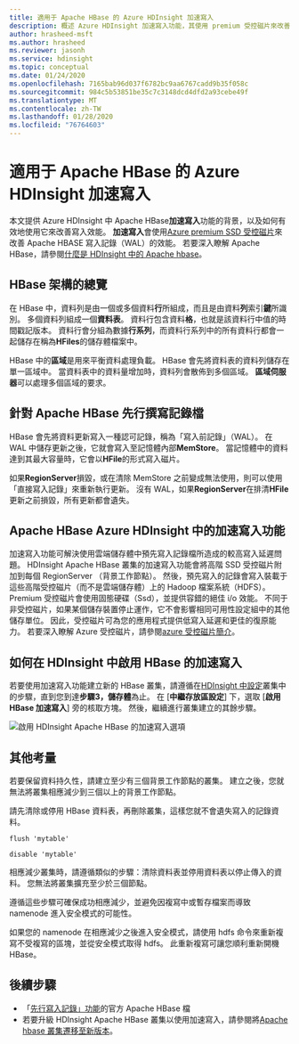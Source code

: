 ```yaml
---
title: 適用于 Apache HBase 的 Azure HDInsight 加速寫入
description: 概述 Azure HDInsight 加速寫入功能，其使用 premium 受控磁片來改善 Apache HBase 寫入記錄檔的效能。
author: hrasheed-msft
ms.author: hrasheed
ms.reviewer: jasonh
ms.service: hdinsight
ms.topic: conceptual
ms.date: 01/24/2020
ms.openlocfilehash: 7165bab96d037f6782bc9aa6767cadd9b35f058c
ms.sourcegitcommit: 984c5b53851be35c7c3148dcd4dfd2a93cebe49f
ms.translationtype: MT
ms.contentlocale: zh-TW
ms.lasthandoff: 01/28/2020
ms.locfileid: "76764603"
---
```

# <a name="azure-hdinsight-accelerated-writes-for-apache-hbase"></a>適用于 Apache HBase 的 Azure HDInsight 加速寫入

本文提供 Azure HDInsight 中 Apache HBase**加速寫入**功能的背景，以及如何有效地使用它來改善寫入效能。 **加速寫入**會使用[Azure premium SSD 受控磁片](../../virtual-machines/linux/disks-types.md#premium-ssd)來改善 Apache HBASE 寫入記錄（WAL）的效能。 若要深入瞭解 Apache HBase，請參閱[什麼是 HDInsight 中的 Apache hbase](apache-hbase-overview.md)。

## <a name="overview-of-hbase-architecture"></a>HBase 架構的總覽

在 HBase 中，資料列是由一個或多個資料**行**所組成，而且是由資料**列**索引**鍵**所識別。 多個資料列組成一個**資料表**。 資料行包含資料**格**，也就是該資料行中值的時間戳記版本。 資料行會分組為數據**行系列**，而資料行系列中的所有資料行都會一起儲存在稱為**HFiles**的儲存體檔案中。

HBase 中的**區域**是用來平衡資料處理負載。 HBase 會先將資料表的資料列儲存在單一區域中。 當資料表中的資料量增加時，資料列會散佈到多個區域。 **區域伺服器**可以處理多個區域的要求。

## <a name="write-ahead-log-for-apache-hbase"></a>針對 Apache HBase 先行撰寫記錄檔

HBase 會先將資料更新寫入一種認可記錄，稱為「寫入前記錄」（WAL）。 在 WAL 中儲存更新之後，它就會寫入至記憶體內部**MemStore**。 當記憶體中的資料達到其最大容量時，它會以**HFile**的形式寫入磁片。

如果**RegionServer**損毀，或在清除 MemStore 之前變成無法使用，則可以使用「直接寫入記錄」來重新執行更新。 沒有 WAL，如果**RegionServer**在排清**HFile**更新之前損毀，所有更新都會遺失。

## <a name="accelerated-writes-feature-in-azure-hdinsight-for-apache-hbase"></a>Apache HBase Azure HDInsight 中的加速寫入功能

加速寫入功能可解決使用雲端儲存體中預先寫入記錄檔所造成的較高寫入延遲問題。  HDInsight Apache HBase 叢集的加速寫入功能會將高階 SSD 受控磁片附加到每個 RegionServer （背景工作節點）。 然後，預先寫入的記錄會寫入裝載于這些高階受控磁片（而不是雲端儲存體）上的 Hadoop 檔案系統（HDFS）。  Premium 受控磁片會使用固態硬碟（Ssd），並提供容錯的絕佳 i/o 效能。  不同于非受控磁片，如果某個儲存裝置停止運作，它不會影響相同可用性設定組中的其他儲存單位。  因此，受控磁片可為您的應用程式提供低寫入延遲和更佳的復原能力。 若要深入瞭解 Azure 受控磁片，請參閱[azure 受控磁片簡介](../../virtual-machines/windows/managed-disks-overview.md)。

## <a name="how-to-enable-accelerated-writes-for-hbase-in-hdinsight"></a>如何在 HDInsight 中啟用 HBase 的加速寫入

若要使用加速寫入功能建立新的 HBase 叢集，請遵循在[HDInsight 中設定](../hdinsight-hadoop-provision-linux-clusters.md)叢集中的步驟，直到您到達**步驟3，儲存體**為止。 在 [**中繼存放區設定**] 下，選取 [**啟用 HBase 加速寫入**] 旁的核取方塊。 然後，繼續進行叢集建立的其餘步驟。

![啟用 HDInsight Apache HBase 的加速寫入選項](./media/apache-hbase-accelerated-writes/azure-portal-cluster-storage-hbase.png)

## <a name="other-considerations"></a>其他考量

若要保留資料持久性，請建立至少有三個背景工作節點的叢集。 建立之後，您就無法將叢集相應減少到三個以上的背景工作節點。

請先清除或停用 HBase 資料表，再刪除叢集，這樣您就不會遺失寫入的記錄資料。

```
flush 'mytable'
```

```
disable 'mytable'
```

相應減少叢集時，請遵循類似的步驟：清除資料表並停用資料表以停止傳入的資料。 您無法將叢集擴充至少於三個節點。

遵循這些步驟可確保成功相應減少，並避免因複寫中或暫存檔案而導致 namenode 進入安全模式的可能性。

如果您的 namenode 在相應減少之後進入安全模式，請使用 hdfs 命令來重新複寫不受複寫的區塊，並從安全模式取得 hdfs。 此重新複寫可讓您順利重新開機 HBase。

## <a name="next-steps"></a>後續步驟

* 「[先行寫入記錄」功能](https://hbase.apache.org/book.html#wal)的官方 Apache HBase 檔
* 若要升級 HDInsight Apache HBase 叢集以使用加速寫入，請參閱將[Apache hbase 叢集遷移至新版本](apache-hbase-migrate-new-version.md)。
